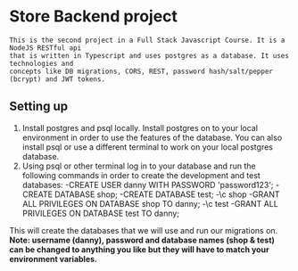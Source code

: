 # Store  Backend project

    This is the second project in a Full Stack Javascript Course. It is a NodeJS RESTful api 
    that is written in Typescript and uses postgres as a database. It uses technologies and 
    concepts like DB migrations, CORS, REST, password hash/salt/pepper (bcrypt) and JWT tokens. 

## Setting up

1. Install postgres and psql locally. Install postgres on to your local environment in order 
to use the features of the database. You can also install psql or use a different terminal to 
work on your local postgres database.
2. Using psql or other terminal log in to your database and run the following commands in order 
to create the development and test databases:
    -CREATE USER danny WITH PASSWORD 'password123';
    -CREATE DATABASE shop;
    -CREATE DATABASE test;
    -\c shop
    -GRANT ALL PRIVILEGES ON DATABASE shop TO danny;
    -\c test
    -GRANT ALL PRIVILEGES ON DATABASE test TO danny;

This will create the databases that we will use and run our migrations on. 
**Note: username (danny), password and database names (shop & test) can be changed to 
anything you like but they will have to match your environment variables.**

